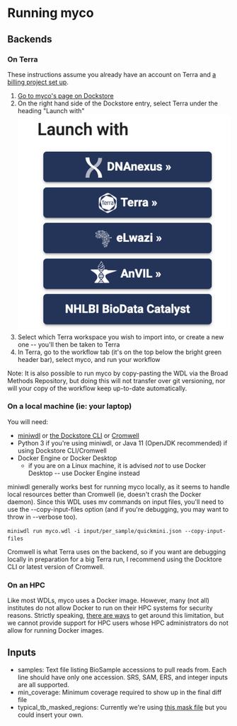 # Running myco

## Backends

### On Terra
These instructions assume you already have an account on Terra and [a billing project set up](https://support.terra.bio/hc/en-us/articles/360026182251-How-to-set-up-billing-in-Terra).
1. [Go to myco's page on Dockstore](https://dockstore.org/workflows/github.com/aofarrel/myco/myco:main?tab=info)
2. On the right hand side of the Dockstore entry, select Terra under the heading "Launch with" ![screenshot of launch with UI in Dockstore](doc/launch_with.png)
3. Select which Terra workspace you wish to import into, or create a new one -- you'll then be taken to Terra
4. In Terra, go to the workflow tab (it's on the top below the bright green header bar), select myco, and run your workflow

Note: It is also possible to run myco by copy-pasting the WDL via the Broad Methods Repository, but doing this will not transfer over git versioning, nor will your copy of the workflow keep up-to-date automatically.

### On a local machine (ie: your laptop)
You will need:
* [miniwdl](https://github.com/chanzuckerberg/miniwdl) or [the Dockstore CLI](https://dockstore.org/quick-start) or [Cromwell](https://github.com/broadinstitute/cromwell)
* Python 3 if you're using miniwdl, or Java 11 (OpenJDK recommended) if using Dockstore CLI/Cromwell
* Docker Engine or Docker Desktop
  * if you are on a Linux machine, it is advised *not* to use Docker Desktop -- use Docker Engine instead

miniwdl generally works best for running myco locally, as it seems to handle local resources better than Cromwell (ie, doesn't crash the Docker daemon). Since this WDL uses mv commands on input files, you'll need to use the --copy-input-files option (and if you're debugging, you may want to throw in --verbose too).

`miniwdl run myco.wdl -i input/per_sample/quickmini.json --copy-input-files`

Cromwell is what Terra uses on the backend, so if you want are debugging locally in preparation for a big Terra run, I recommend using the Docktore CLI or latest version of Cromwell.

### On an HPC
Like most WDLs, myco uses a Docker image. However, many (not all) institutes do not allow Docker to run on their HPC systems for security reasons. Strictly speaking, [there are ways](https://docs.dockstore.org/en/stable/advanced-topics/docker-alternatives.html) to get around this limitation, but we cannot provide support for HPC users whose HPC administrators do not allow for running Docker images.

## Inputs
* samples: Text file listing BioSample accessions to pull reads from. Each line should have only one accession. SRS, SAM, ERS, and integer inputs are all supported.
* min_coverage: Minimum coverage required to show up in the final diff file
* typical_tb_masked_regions: Currently we're using [this mask file](https://github.com/iqbal-lab-org/cryptic_tb_callable_mask/blob/43ec21319209b23f648f32e4868bdf07cf09f2a0/R00000039_repregions.bed) but you could insert your own.

